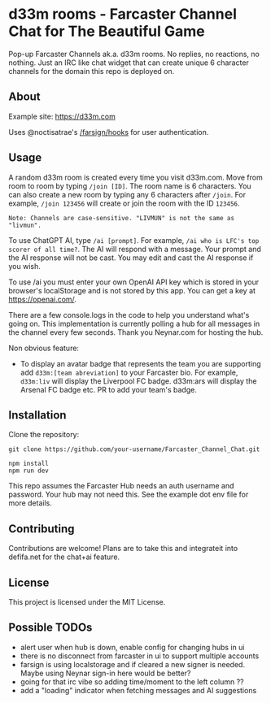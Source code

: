 # d33m rooms - Farcaster Channel Chat for The Beautiful Game

Pop-up Farcaster Channels ak.a. d33m rooms. No replies, no reactions, no nothing. Just an IRC like chat widget that can create unique 6 character channels for the domain this repo is deployed on.

## About

Example site: https://d33m.com

Uses @noctisatrae's [/farsign/hooks](https://github.com/noctisatrae/farsign) for user authentication.

## Usage
A random d33m room is created every time you visit d33m.com. Move from room to room by typing `/join [ID]`. The room name is 6 characters. You can also create a new room by typing any 6 characters after `/join`. For example, `/join 123456` will create or join the room with the ID `123456`. 

`Note: Channels are case-sensitive. "LIVMUN" is not the same as "livmun".`

To use ChatGPT AI, type `/ai [prompt]`. For example, `/ai who is LFC's top scorer of all time?`. The AI will respond with a message. Your prompt and the AI response will not be cast. You may edit and cast the AI response if you wish.

To use /ai you must enter your own OpenAI API key which is stored in your browser's localStorage and is not stored by this app. You can get a key at https://openai.com/. 


There are a few console.logs in the code to help you understand what's going on. This implementation is currently polling a hub for all messages in the channel every few seconds. Thank you Neynar.com for hosting the hub.

Non obvious feature:

- To display an avatar badge that represents the team you are supporting add `d33m:[team abreviation]` to your Farcaster bio. For example, `d33m:liv` will display the Liverpool FC badge. d33m:ars will display the Arsenal FC badge etc. PR to add your team's badge.

## Installation

Clone the repository:

```shell
git clone https://github.com/your-username/Farcaster_Channel_Chat.git

npm install
npm run dev
```

This repo assumes the Farcaster Hub needs an auth username and password. Your hub may not need this. See the example dot env file for more details.

## Contributing

Contributions are welcome! Plans are to take this and integrateit into defifa.net for the chat+ai feature.

## License

This project is licensed under the MIT License.

## Possible TODOs

- alert user when hub is down, enable config for changing hubs in ui
- there is no disconnect from farcaster in ui to support multiple accounts
- farsign is using localstorage and if cleared a new signer is needed. Maybe using Neynar sign-in here would be better?
- going for that irc vibe so adding time/moment to the left column ??
- add a "loading" indicator when fetching messages and AI suggestions
